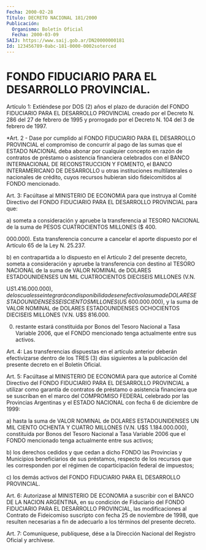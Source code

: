 ```yaml
---
Fecha: 2000-02-28
Título: DECRETO NACIONAL 181/2000
Publicación:
  Organismo: Boletín Oficial
  Fecha: 2000-03-09
SAIJ: https://www.saij.gob.ar/DN20000000181
Id: 123456789-0abc-181-0000-0002soterced
---
```

# FONDO FIDUCIARIO PARA EL DESARROLLO PROVINCIAL.

<a id="1"></a>
Artículo 1: Extiéndese por  DOS  (2) años el plazo de duración del FONDO  FIDUCIARIO  PARA  EL DESARROLLO  PROVINCIAL  creado  por  el Decreto N. 286 del 27 de febrero  de  1995  y  prorrogado  por  el Decreto N. 104 del 3 de febrero de 1997.

<a id="2"></a>
*Art. 2 - Dase por cumplido al FONDO FIDUCIARIO PARA EL DESARROLLO PROVINCIAL el compromiso de concurrir al pago de las sumas que el ESTADO NACIONAL deba abonar por cualquier concepto en razón de contratos de préstamo o asistencia financiera celebrados con el BANCO INTERNACIONAL DE RECONSTRUCCION Y FOMENTO, el BANCO INTERAMERICANO DE DESARROLLO u otras instituciones multilaterales o nacionales de crédito, cuyos recursos hubieran sido fideicomitidos al FONDO mencionado.

<a id="3"></a>
Art. 3: Facúltase al MINISTERIO  DE ECONOMIA para que instruya al Comité Directivo del FONDO FIDUCIARIO PARA EL DESARROLLO PROVINCIAL para que:

a) someta a consideración  y apruebe la transferencia al TESORO NACIONAL de la suma de PESOS CUATROCIENTOS  MILLONES  ($ 400.

000.000).    Esta  transferencia  concurre  a  cancelar  el  aporte dispuesto por el Artículo 65 de la Ley N. 25.237.

b) en contrapartida  a  lo  dispuesto en el Artículo 2 del presente decreto, someta a consideración  y  apruebe  la  transferencia  con destino  al TESORO NACIONAL de la suma de VALOR NOMINAL de DOLARES ESTADOUNIDENSES   UN  MIL  CUATROCIENTOS  DIECISEIS  MILLONES  (V.N.

U$S 1.416.000.000), de los cuales se integrará con disponibilidades en  efectivo  la  suma   de  DOLARES  ESTADOUNIDENSES  SEISCIENTOS MILLONES (U$S 600.000.000),  y la suma de VALOR NOMINAL de DOLARES ESTADOUNIDENSES OCHOCIENTOS DIECISEIS  MILLONES  (V.N. U$S 816.000.

000) restante estará constituida por Bonos del Tesoro  Nacional  a Tasa  Variable  2006,  que  el  FONDO mencionado tenga actualmente entre sus activos.

<a id="4"></a>
Art.  4: Las transferencias dispuestas  en  el  artículo  anterior deberán  efectivizarse  dentro de los TRES (3) días siguientes a la publicación  del  presente  decreto  en  el  Boletín    Oficial.

<a id="5"></a>
Art. 5: Facúltase al MINISTERIO  DE ECONOMIA para que autorice al Comité Directivo del FONDO FIDUCIARIO PARA EL DESARROLLO PROVINCIAL a utilizar como garantía de contratos  de  préstamo  o  asistencia financiera  que  se  suscriban  en  el marco del COMPROMISO FEDERAL celebrado por las Provincias Argentinas y el ESTADO NACIONAL con fecha 6 de diciembre de 1999:

a) hasta la  suma de VALOR NOMINAL de DOLARES ESTADOUNIDENSES UN MIL CIENTO OCHENTA Y CUATRO MILLONES (V.N. U$S 1.184.000.000), constituida por Bonos  del Tesoro Nacional a Tasa Variable 2006 que el FONDO mencionado tenga  actualmente entre sus activos;

b) los derechos cedidos y que cedan a  dicho FONDO las Provincias y Municipios beneficiarios de sus préstamos, respecto de los recursos que  les  corresponden por el régimen de coparticipación  federal de impuestos;

c)  los  demás  activos  del  FONDO FIDUCIARIO PARA EL DESARROLLO PROVINCIAL.

<a id="6"></a>
Art. 6: Autorizase al MINISTERIO  DE  ECONOMIA a suscribir con el BANCO  DE LA NACION ARGENTINA, en su condición  de  Fiduciario  del FONDO FIDUCIARIO  PARA EL DESARROLLO PROVINCIAL, las modificaciones al Contrato de Fideicomiso  suscripto  con fecha 25 de noviembre de 1998, que resulten necesarias a fin de adecuarlo a los términos del presente decreto.

<a id="7"></a>
Art.  7: Comuníquese, publíquese, dése a la Dirección Nacional  del Registro Oficial y archívese.